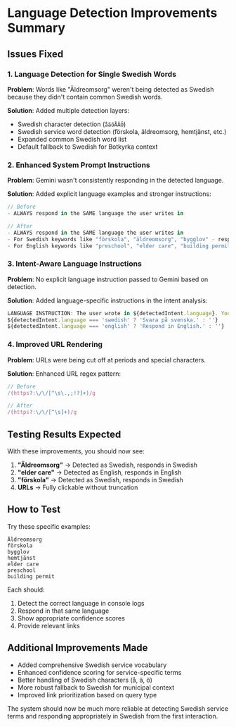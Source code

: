 # Language Detection Improvements Summary

## Issues Fixed

### 1. **Language Detection for Single Swedish Words**
**Problem**: Words like "Äldreomsorg" weren't being detected as Swedish because they didn't contain common Swedish words.

**Solution**: Added multiple detection layers:
- Swedish character detection (`åäöÅÄÖ`)
- Swedish service word detection (förskola, äldreomsorg, hemtjänst, etc.)
- Expanded common Swedish word list
- Default fallback to Swedish for Botkyrka context

### 2. **Enhanced System Prompt Instructions**
**Problem**: Gemini wasn't consistently responding in the detected language.

**Solution**: Added explicit language examples and stronger instructions:
```typescript
// Before
- ALWAYS respond in the SAME language the user writes in

// After  
- ALWAYS respond in the SAME language the user writes in
- For Swedish keywords like "förskola", "äldreomsorg", "bygglov" - respond in Swedish
- For English keywords like "preschool", "elder care", "building permit" - respond in English
```

### 3. **Intent-Aware Language Instructions**
**Problem**: No explicit language instruction passed to Gemini based on detection.

**Solution**: Added language-specific instructions in the intent analysis:
```typescript
LANGUAGE INSTRUCTION: The user wrote in ${detectedIntent.language}. You MUST respond in ${detectedIntent.language}.
${detectedIntent.language === 'swedish' ? 'Svara på svenska.' : ''}
${detectedIntent.language === 'english' ? 'Respond in English.' : ''}
```

### 4. **Improved URL Rendering**
**Problem**: URLs were being cut off at periods and special characters.

**Solution**: Enhanced URL regex pattern:
```typescript
// Before
/(https?:\/\/[^\s\.,;!?]+)/g

// After  
/(https?:\/\/[^\s]+)/g
```

## Testing Results Expected

With these improvements, you should now see:

1. **"Äldreomsorg"** → Detected as Swedish, responds in Swedish
2. **"elder care"** → Detected as English, responds in English  
3. **"förskola"** → Detected as Swedish, responds in Swedish
4. **URLs** → Fully clickable without truncation

## How to Test

Try these specific examples:
```
Äldreomsorg
förskola  
bygglov
hemtjänst
elder care
preschool
building permit
```

Each should:
1. Detect the correct language in console logs
2. Respond in that same language
3. Show appropriate confidence scores
4. Provide relevant links

## Additional Improvements Made

- Added comprehensive Swedish service vocabulary
- Enhanced confidence scoring for service-specific terms
- Better handling of Swedish characters (å, ä, ö)
- More robust fallback to Swedish for municipal context
- Improved link prioritization based on query type

The system should now be much more reliable at detecting Swedish service terms and responding appropriately in Swedish from the first interaction.
